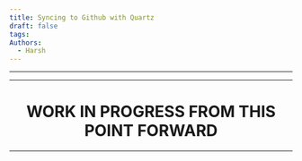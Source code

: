 ```yaml
---
title: Syncing to Github with Quartz
draft: false
tags: 
Authors:
  - Harsh
---
```

---

---

<h1 style="text-align:center">WORK IN PROGRESS FROM THIS POINT FORWARD</h1>

---
